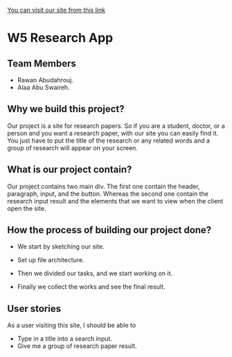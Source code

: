 [You can visit our site from this link](https://research-appp.herokuapp.com/)
# W5 Research App
## Team Members
* Rawan Abudahrouj.
* Alaa Abu Swaireh.

## Why we build this project?
Our project is a site for research papers. So if you are a student, doctor, or a person and you want a research paper, with our site you can easily find it. You just have to put the title of the research or any related words and a group of research will appear on your screen.

 ## What is our project contain?
Our project contains two main div. The first one contain the header, paragraph, input, and the button. Whereas the second one contain the research input result and the elements that we want to view when the client open the site.

## How the process of building our project done?

* We start by sketching our site.

* Set up file architecture.

* Then we divided our tasks, and we start working on it.

* Finally we collect the works and see the final result.  

## User stories 

As a user visiting this site, I should be able to

- Type in a title into a search input.
- Give me a group of research paper result. 
